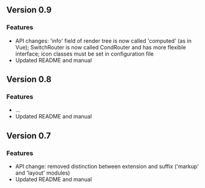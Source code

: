 Version 0.9
-----------

### Features
-   API changes: 'info' field of render tree is now called 'computed' (as in Vue);
    SwitchRouter is now called CondRouter and has more flexible interface;
    icon classes must be set in configuration file
-   Updated README and manual

Version 0.8
-----------

### Features
-   ...
-   Updated README and manual

Version 0.7
-----------

### Features
-   API change: removed distinction between extension and suffix ('markup' and 'layout' modules)
-   Updated README and manual
